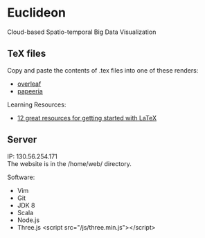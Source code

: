 # Euclideon
Cloud-based Spatio-temporal Big Data Visualization

## TeX files
Copy and paste the contents of .tex files into one of these renders:
* [overleaf](https://www.overleaf.com/)
* [papeeria](https://papeeria.com/)

Learning Resources:
* [12 great resources for getting started with LaTeX](http://www.howtotex.com/general/12-great-resources-for-getting-started-with-latex/)

## Server
IP: 130.56.254.171
<br>The website is in the /home/web/ directory.

Software:
* Vim
* Git
* JDK 8
* Scala
* Node.js
* Three.js \<script src="/js/three.min.js"\>\</script\>
